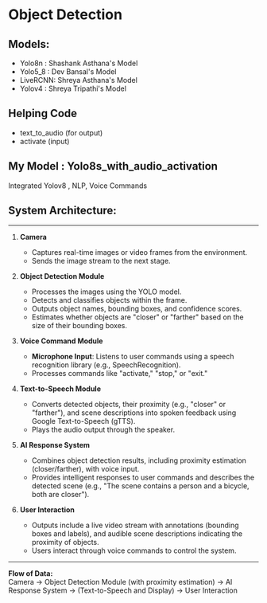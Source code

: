# Object Detection
## Models:
- Yolo8n : Shashank Asthana's Model
- Yolo5_8 : Dev Bansal's Model
- LiveRCNN: Shreya Asthana's Model
- Yolov4 : Shreya Tripathi's Model

## Helping Code 
- text_to_audio (for output)
- activate (input) 

## My Model : Yolo8s_with_audio_activation
Integrated Yolov8 , NLP, Voice Commands 

## System Architecture:

---

1. **Camera**  
   - Captures real-time images or video frames from the environment.  
   - Sends the image stream to the next stage.  

2. **Object Detection Module**  
   - Processes the images using the YOLO model.  
   - Detects and classifies objects within the frame.  
   - Outputs object names, bounding boxes, and confidence scores.  
   - Estimates whether objects are "closer" or "farther" based on the size of their bounding boxes.

3. **Voice Command Module**  
   - **Microphone Input**: Listens to user commands using a speech recognition library (e.g., SpeechRecognition).  
   - Processes commands like "activate," "stop," or "exit."  

4. **Text-to-Speech Module**  
   - Converts detected objects, their proximity (e.g., "closer" or "farther"), and scene descriptions into spoken feedback using Google Text-to-Speech (gTTS).  
   - Plays the audio output through the speaker.

5. **AI Response System**  
   - Combines object detection results, including proximity estimation (closer/farther), with voice input.  
   - Provides intelligent responses to user commands and describes the detected scene (e.g., "The scene contains a person and a bicycle, both are closer").  

6. **User Interaction**  
   - Outputs include a live video stream with annotations (bounding boxes and labels), and audible scene descriptions indicating the proximity of objects.  
   - Users interact through voice commands to control the system.

---

**Flow of Data:**  
Camera → Object Detection Module (with proximity estimation) → AI Response System → (Text-to-Speech and Display) → User Interaction
